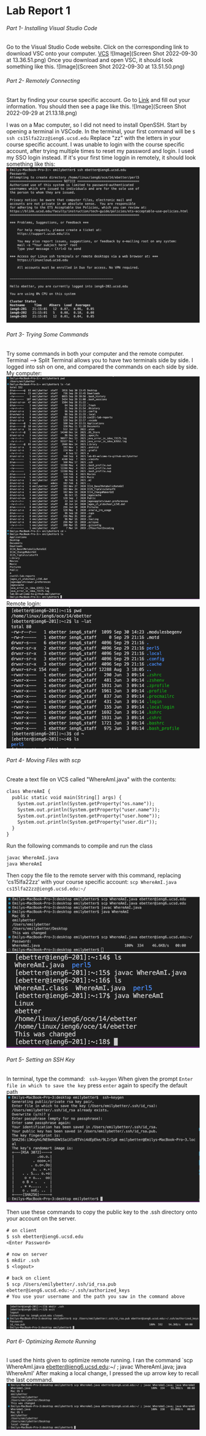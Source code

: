 # Lab Report 1

###### Part 1- Installing Visual Studio Code

Go to the Visual Studio Code website. Click on the corresponding link  to download VSC onto your computer.
[VCS](https://code.visualstudio.com/download)
![Image](Screen Shot 2022-09-30 at 13.36.51.png)
Once you download and open VSC, it should look something like this.
![Image](Screen Shot 2022-09-30 at 13.51.50.png)


###### Part 2- Remotely Connecting
Start by finding your course specific account. Go to [Link](https://sdacs.ucsd.edu/~icc/index.php) and fill out your information. You should then see a page like this.
![Image](Screen Shot 2022-09-29 at 21.13.18.png)


I was on a Mac computer, so I did not need to install OpenSSH. Start by opening a terminal in VSCode. In the terminal, your first command will be `$ ssh cs15lfa22zz@ieng6.ucsd.edu`
Replace "zz" with the letters in your course specific account. I was unable to login with the course specific account, after trying multiple times to reset my password and login. I used my SSO login instead. If it's your first time loggin in remotely, it should look something like this:
![Image](remote_login.png)

###### Part 3- Trying Some Commands
Try some commands in both your computer and the remote computer. Terminal --> Split Terminal allows you to have two terminals side by side. I logged into ssh on one, and compared the commands on each side by side.
My computer: 
![Image](home_commands.png)
Remote login:
![Image](remote_commands.png)

###### Part 4- Moving Files with scp
Create a text file on VCS called "WhereAmI.java" with the contents:
```
class WhereAmI {
  public static void main(String[] args) {
    System.out.println(System.getProperty("os.name"));
    System.out.println(System.getProperty("user.name"));
    System.out.println(System.getProperty("user.home"));
    System.out.println(System.getProperty("user.dir"));
  }
}
```
Run the following commands to compile and run the class
```
javac WhereAmI.java
java WhereAmI
```
Then copy the file to the remote server with this command, replacing 'cs15lfa22zz' with your course specific account:
`scp WhereAmI.java cs15lfa22zz@ieng6.ucsd.edu:~/`

![Image](home_scp.png)
![Image](remote_scp.png)

###### Part 5- Setting an SSH Key
In terminal, type the command: ` ssh-keygen`
When given the prompt `Enter file in which to save the key` press `enter` again to specify the default path 
![Image](key_gen.png)

Then use these commands to copy the public key to the .ssh directory onto your account on the server.
```
# on client
$ ssh ebetter@ieng6.ucsd.edu
<Enter Password>
```
```
# now on server
$ mkdir .ssh
$ <logout>
```
```
# back on client
$ scp /Users/emilybetter/.ssh/id_rsa.pub ebetter@ieng6.ucsd.edu:~/.ssh/authorized_keys
# You use your username and the path you saw in the command above
```
![Image](remote_key.png)

###### Part 6- Optimizing Remote Running

I used the hints given to optimize remote running. I ran the command `scp WhereAmI.java ebetter@ieng6.ucsd.edu:~/ ; javac WhereAmI.java; java WhereAmI'
After making a local change, I pressed the up arrow key to recall the last command. 
![Image](easy_change.png)
